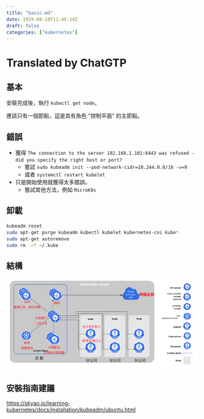 ```yaml
---
title: "basic.md"
date: 1919-08-10T11:45:14Z
draft: false
categories: ["kubernetes"]
---
```




# Translated by ChatGTP

## 基本

安裝完成後，執行 `kubectl get node`，

應該只有一個節點，這是具有角色 "控制平面" 的主節點。

## 錯誤

* 獲得 `The connection to the server 192.168.1.101:6443 was refused - did you specify the right host or port?`
  * 嘗試 `sudo kubeadm init --pod-network-cidr=10.244.0.0/16 -v=9`
  * 或者 `systemctl restart kubelet`
* 只是開始使用就獲得太多錯誤。
  * 嘗試其他方法，例如 `MicroK8s`

## 卸載

```bash
kubeadm reset
sudo apt-get purge kubeadm kubectl kubelet kubernetes-cni kube*   
sudo apt-get autoremove  
sudo rm -rf ~/.kube
```

## 結構

![img.png](https://raw.githubusercontent.com/tinghaolai/just-random-note/master/kubernetes/img.png)

## 安裝指南建議

https://skyao.io/learning-kubernetes/docs/installation/kubeadm/ubuntu.html